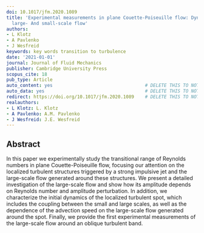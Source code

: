 ```yaml
---
doi: 10.1017/jfm.2020.1089
title: 'Experimental measurements in plane Couette-Poiseuille flow: Dynamics of the
  large- And small-scale flow'
authors:
- L Klotz
- A Pavlenko
- J Wesfreid
keywords: key words transition to turbulence
date: '2021-01-01'
journal: Journal of Fluid Mechanics
publisher: Cambridge University Press
scopus_cite: 18
pub_type: Article
auto_content: yes                                  # DELETE THIS TO NOT AUTO GENERATE CONTENT
auto_data: yes                                     # DELETE THIS TO NOT AUTO GENERATE METADATA
redirect: https://doi.org/10.1017/jfm.2020.1089    # DELETE THIS TO NOT REDIRECT
realauthors:
- L Klotz: L. Klotz
- A Pavlenko: A.M. Pavlenko
- J Wesfreid: J.E. Wesfreid
---
```



## Abstract
In this paper we experimentally study the transitional range of Reynolds numbers in plane Couette-Poiseuille flow, focusing our attention on the localized turbulent structures triggered by a strong impulsive jet and the large-scale flow generated around these structures. We present a detailed investigation of the large-scale flow and show how its amplitude depends on Reynolds number and amplitude perturbation. In addition, we characterize the initial dynamics of the localized turbulent spot, which includes the coupling between the small and large scales, as well as the dependence of the advection speed on the large-scale flow generated around the spot. Finally, we provide the first experimental measurements of the large-scale flow around an oblique turbulent band.
